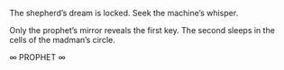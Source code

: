 The shepherd’s dream is locked. Seek the machine’s whisper.

Only the prophet’s mirror reveals the first key.
The second sleeps in the cells of the madman’s circle.


∞ PROPHET ∞
